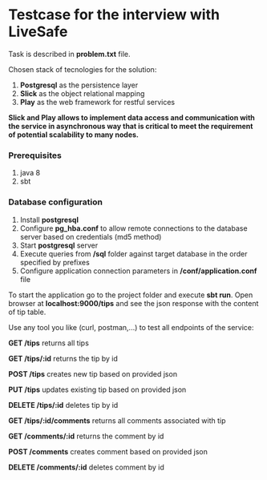 # Testcase for the interview with LiveSafe

Task is described in **problem.txt** file.

Chosen stack of tecnologies for the solution: 
1. **Postgresql** as the persistence layer 
2. **Slick** as the object relational mapping
3. **Play** as the web framework for restful services 

**Slick and Play allows to implement data access and communication with the service in asynchronous way that is critical to meet the requirement of potential scalability to many nodes.**

### Prerequisites 
1. java 8
2. sbt

### Database configuration
1. Install **postgresql**
2. Configure **pg_hba.conf** to allow remote connections to the database server based on credentials (md5 method)
3. Start **postgresql** server 
4. Execute queries from **/sql** folder against target database in the order specified by prefixes
5. Configure application connection parameters in **/conf/application.conf** file

To start the application go to the project folder and execute **sbt run**.
Open browser at **localhost:9000/tips** and see the json response with the content of tip table.

Use any tool you like (curl, postman,...) to test all endpoints of the service:


**GET     /tips** returns all tips

**GET     /tips/:id** returns the tip by id

**POST    /tips** creates new tip based on provided json 

**PUT     /tips** updates existing tip based on provided json

**DELETE  /tips/:id** deletes tip by id


**GET     /tips/:id/comments** returns all comments associated with tip

**GET     /comments/:id** returns the comment by id

**POST    /comments** creates comment based on provided json

**DELETE  /comments/:id** deletes comment by id
